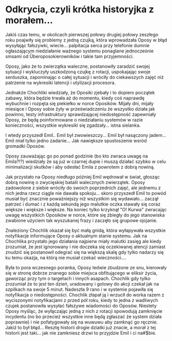 # Odkrycia, czyli krótka historyjka z morałem...

Jakiś czas temu, w okolicach pierwszej połowy drugiej połowy zeszłego roku poajwiły się problemy z jedną czujką, która wprowadzała Oposy w błąd wysyłając fałszywki, wiecie... palpitacja serca przy telefonie dumnie ogłaszającym niedziałanie ważnego systemu ponaglane jednocześnie smsami  od Überoposokierowników i takie tam przyjemności.

Oposy, jako że to zwierzątka waleczne, postanowiły zaradzić swojej sytuacji i wykluczyły uszkodzoną czujkę z rotacji, uspokajając swoje serduszka, zapominając o całej sytuacji i wróciły do ciekawszych zajęć niż patrzenie na wykresiki latencji i utylizacji procesora.

Jednakże Chochliki wiedziały, że Oposiki zjebały i to dopiero początek zabawy, która będzie trwała aż do momentu, kiedy coś naprawdę wybuchnie i rozpęta się piekiełko w norce Oposików. Mijały dni, mijały miesiące i Oposy sobie żyły w przeświadczeniu że wszystko działa jak powinno, testy infrastruktury sprawdzającej niedostępność zapewniały Oposy, że będą poinformowane o niedziałaniu systemów w razie konieczności, wszystkie wykresiki się zgadzały... istna sielanka.

I wtedy przyszedł Emil.. Emil był zwowieszczy... Emil był nasączony jadem... Emil miał tylko jedno zadanie... Jak nawiększe spustoszenie wsród gromadki Oposów.

Oposy zauważając go po ponad godzinie (bo kto zwraca uwagę na Emila?!?) wiedziały że są już w czarnej dupie i muszą działać szybko w celu minimalizacji skutków i aby odesłać Emila z powrotem z dobrą nowiną. 

Jak przystało na Oposy niedługo później Emil wędrował w świat, głosząc dobrą nowinę o zwycięskiej batalii walecznych zwierzątek. Oposy zadowolone z siebie wróciły do swoich poprzednich zajęć, ale jednemu z nich jedna rzecz ciągle nie dawała spokoju... skoro przyszedł Emil to powód musiał być znacznie poważniejszy niż wszystkim się wydawało... zaczął patrzeć i dumać i z każdą sekundą jego malutkie oczka stawały się coraz większe i większe i większe. Na koniec tylko krzyknął "O! Kurwa" zwracając uwagę wszystkich Oposików w norce, które się zbiegły do jego stanowiska zwabione użyciem tak wyszukanej frazy i zaczęło się grupowe ojojanie.

Znaleziony Chochlik okazał się być małą gnidą, która wyłapywała wszystkie notyfikacje informujące Oposy o aktualnym stanie systemu. Jak na Chochlika przystało jego działania najpierw miały malutki zasięg ale kiedy zrozumiał, że jest ignorowany i nie doczeka się oczekiwanej atencji zamiast znudzić się postanowił odegrać się na większą skalę gdy tylko nadarzy się ku temu okazja, na którą nie musiał czekać wieczności....

Była to pora wczesnego poranka, Oposy ledwie zbudzone ze snu, kierowały się w stronę dobrze znanego sobie miejsca obfitującego w eliksir życia, gaworząc przy tym o targetach i innych asapach. Chochlik gdy tylko zrozumiał że to jest ten dzień, uradowany i gotowy do akcji czekał jak na szpilkach na swoje 5 minut. Nadeszła 9 rano i w systemie pojawiła się notyfikacja o niedostępności. Chochlik złapał ją i wrzucił do worka razem z wyciszonymi notyfikacjami z przed pół roku, kiedy to jedna z wadliwych czujek postanowiła wysyłać fałszywe wiadomości do Oposów. Niestety Oposy myśląc, że wyłączając jedną z nich z rotacji spowodują zamknięcie incydentu (no bo przecież wszystkie inne będą zgłaszać że system działa poprawnie) i nie pofatygowały się na wuwuwu aby zamknąć go ręcznie. Jakiż to był błąd... Resztę historii drogie dziatki już znacie, a morał z tej historii jest taki... jak nie zamkniesz drzwi to przyjdzie Emil i ci na#$bie.
